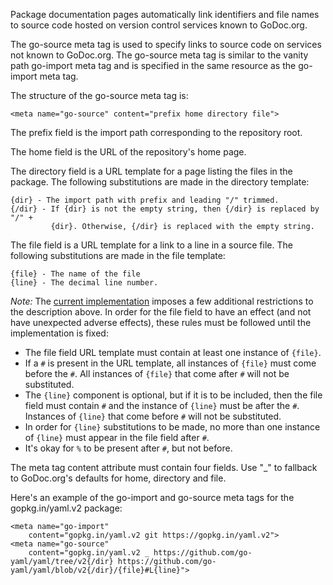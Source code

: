 Package documentation pages automatically link identifiers and file names to source code hosted on version control services known to GoDoc.org. 

The go-source meta tag is used to specify links to source code on services not known to GoDoc.org. 
The go-source meta tag is similar to the vanity path go-import meta tag and is specified in the same resource as the go-import meta tag.

The structure of the go-source meta tag is:

    <meta name="go-source" content="prefix home directory file">

The prefix field is the import path corresponding to the repository root.

The home field is the URL of the repository's home page.

The directory field is a URL template for a page listing the files in the
package. The following substitutions are made in the directory template:

    {dir} - The import path with prefix and leading "/" trimmed.
    {/dir} - If {dir} is not the empty string, then {/dir} is replaced by "/" +
             {dir}. Otherwise, {/dir} is replaced with the empty string.

The file field is a URL template for a link to a line in a source file. The
following substitutions are made in the file template:

    {file} - The name of the file
    {line} - The decimal line number.

_Note:_ The [current implementation](https://github.com/golang/gddo/blob/d5e22321f6d50a058e175b602f2cc55a66a62a18/gosrc/gosrc.go#L379-L390)
imposes a few additional restrictions to the description above. In order for the file field to have an
effect (and not have unexpected adverse effects), these rules must be followed until the implementation is fixed:

- The file field URL template must contain at least one instance of `{file}`.
- If a `#` is present in the URL template, all instances of `{file}` must come before the `#`.
  All instances of `{file}` that come after `#` will not be substituted.
- The `{line}` component is optional, but if it is to be included, then the file field
  must contain `#` and the instance of `{line}` must be after the `#`. Instances of `{line}` that come
  before `#` will not be substituted.
- In order for `{line}` substitutions to be made, no more than one instance of `{line}` must appear in the file field after `#`.
- It's okay for `%` to be present after `#`, but not before.

The meta tag content attribute must contain four fields. Use "_" to fallback to
GoDoc.org's defaults for home, directory and file.

Here's an example of the go-import and go-source meta tags for the
gopkg.in/yaml.v2 package:

    <meta name="go-import"
        content="gopkg.in/yaml.v2 git https://gopkg.in/yaml.v2">
    <meta name="go-source"
        content="gopkg.in/yaml.v2 _ https://github.com/go-yaml/yaml/tree/v2{/dir} https://github.com/go-yaml/yaml/blob/v2{/dir}/{file}#L{line}">
